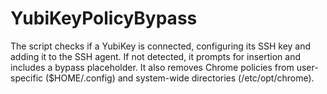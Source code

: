 # YubiKeyPolicyBypass
The script checks if a YubiKey is connected, configuring its SSH key and adding it to the SSH agent. If not detected, it prompts for insertion and includes a bypass placeholder. It also removes Chrome policies from user-specific ($HOME/.config) and system-wide directories (/etc/opt/chrome).
